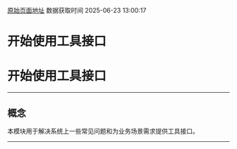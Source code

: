 [原始页面地址](https://docs.ekuaibao.com/docs/open-api/tools/info)
数据获取时间 2025-06-23 13:00:17

# 开始使用工具接口

# 开始使用工具接口

* * *

## 概念​

本模块用于解决系统上一些常见问题和为业务场景需求提供工具接口。

* * *
